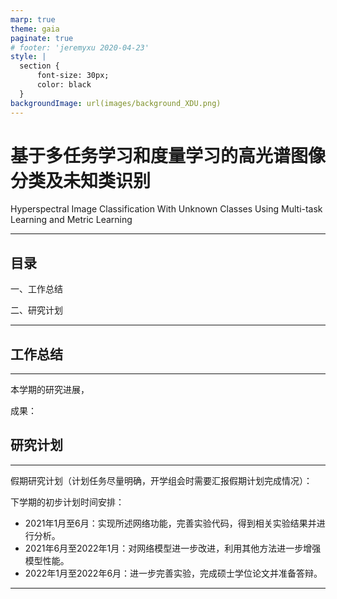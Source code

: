 ```yaml
---
marp: true
theme: gaia
paginate: true
# footer: 'jeremyxu 2020-04-23'
style: |
  section {
      font-size: 30px;
      color: black
  }
backgroundImage: url(images/background_XDU.png)
---
```

<!-- 字体设置 -->
<!-- <style>
section {
  font-family: 'Times New Roman', serif !important;
}
</style> -->

<!-- <style>
section {
  font-family: 'Microsoft YaHei', 'Times'， 'SimHei', sans-serif;
}
</style> -->

<style>
section {
  font-family: 'Microsoft YaHei', 'Times', sans-serif;
}
</style>

<!-- 
_backgroundImage: url(https://cdn.jsdelivr.net/gh/sunqinghu/PicRepo/img/2020/background_head.png)
_class: lead
_paginate: false -->

<style scoped>
section {
    font-size: 30px;
}
</style>
# 基于多任务学习和度量学习的高光谱图像分类及未知类识别

<!--基于度量学习和GAN的有未知类别的高光谱图像分类-->

<!--基于多任务学习和度量学习的现实世界中的高光谱图像分类-->

Hyperspectral Image Classification With Unknown Classes Using Multi-task Learning and Metric Learning

<!--Few-Shot Hyperspectral Image Classification With Unknown Classes Using Multitask Deep Learning-->

---
<!-- _class: lead 
_paginate: false -->

<style scoped>
section {
    text-align: left;
    font-size: 35px;
}
</style>

## 目录

 一、工作总结

 二、研究计划

------

<!-- 
_class: lead gaia
_paginate: false
_color: black -->

<style scoped>
section {
    font-size: 30px;
}
</style>

##  工作总结

------

本学期的研究进展，

成果：

## 研究计划

---

假期研究计划（计划任务尽量明确，开学组会时需要汇报假期计划完成情况）：

下学期的初步计划时间安排：

- 2021年1月至6月：实现所述网络功能，完善实验代码，得到相关实验结果并进行分析。 
- 2021年6月至2022年1月：对网络模型进一步改进，利用其他方法进一步增强模型性能。
- 2022年1月至2022年6月：进一步完善实验，完成硕士学位论文并准备答辩。 



---

